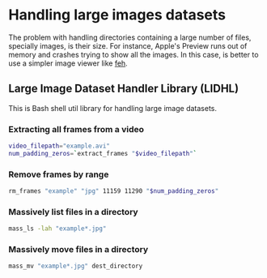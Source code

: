 # Handling large images datasets

The problem with handling directories containing a large number of files, specially images, is their size. For instance, Apple's Preview runs out of memory and crashes trying to show all the images. In this case, is better to use a simpler image viewer like [feh](http://feh.finalrewind.org/).

## Large Image Dataset Handler Library (LIDHL)

This is Bash shell util library for handling large image datasets.

### Extracting all frames from a video

```bash
video_filepath="example.avi"
num_padding_zeros=`extract_frames "$video_filepath"`
```

### Remove frames by range

```bash
rm_frames "example" "jpg" 11159 11290 "$num_padding_zeros"
```

### Massively list files in a directory

```bash
mass_ls -lah "example*.jpg"
```

### Massively move files in a directory

```bash
mass_mv "example*.jpg" dest_directory
```